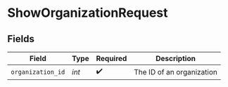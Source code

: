 # ShowOrganizationRequest


## Fields

| Field                     | Type                      | Required                  | Description               |
| ------------------------- | ------------------------- | ------------------------- | ------------------------- |
| `organization_id`         | *int*                     | :heavy_check_mark:        | The ID of an organization |